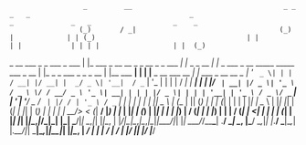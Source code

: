 
                      _         __                                     _ _               _   _                                       _                              _              _   _                    _    _             
                     (_)       / _|                                   (_) |             | | (_)                                     | |                            | |            | | | |                  | |  (_)            
  _ __ ___  _   _ ___ _  ___  | |_ ___  _ __    __ _ _ __  _   _   ___ _| |_ _   _  __ _| |_ _  ___  _ __     _____  _____ ___ _ __ | |_   _   _  ___  _   _ _ __  | |__   ___  __| | | |__  _ __ ___  __ _| | ___ _ __   __ _ 
 | '_ ` _ \| | | / __| |/ __| |  _/ _ \| '__|  / _` | '_ \| | | | / __| | __| | | |/ _` | __| |/ _ \| '_ \   / _ \ \/ / __/ _ \ '_ \| __| | | | |/ _ \| | | | '__| | '_ \ / _ \/ _` | | '_ \| '__/ _ \/ _` | |/ / | '_ \ / _` |
 | | | | | | |_| \__ \ | (__  | || (_) | |    | (_| | | | | |_| | \__ \ | |_| |_| | (_| | |_| | (_) | | | | |  __/>  < (_|  __/ |_) | |_  | |_| | (_) | |_| | |    | |_) |  __/ (_| | | |_) | | |  __/ (_| |   <| | | | | (_| |
 |_| |_| |_|\__,_|___/_|\___| |_| \___/|_|     \__,_|_| |_|\__, | |___/_|\__|\__,_|\__,_|\__|_|\___/|_| |_|  \___/_/\_\___\___| .__/ \__|  \__, |\___/ \__,_|_|    |_.__/ \___|\__,_| |_.__/|_|  \___|\__,_|_|\_\_|_| |_|\__, |
                                                            __/ |                                                             | |           __/ |                                                                         __/ |
                                                           |___/                                                              |_|          |___/                                                                         |___/ 
